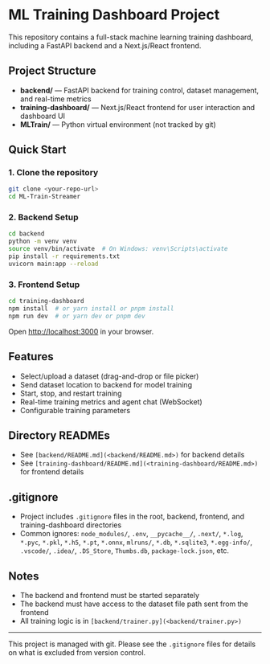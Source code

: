 # ML Training Dashboard Project

This repository contains a full-stack machine learning training dashboard, including a FastAPI backend and a Next.js/React frontend.

## Project Structure

- **backend/** — FastAPI backend for training control, dataset management, and real-time metrics
- **training-dashboard/** — Next.js/React frontend for user interaction and dashboard UI
- **MLTrain/** — Python virtual environment (not tracked by git)

## Quick Start

### 1. Clone the repository

```sh
git clone <your-repo-url>
cd ML-Train-Streamer
```

### 2. Backend Setup

```sh
cd backend
python -m venv venv
source venv/bin/activate  # On Windows: venv\Scripts\activate
pip install -r requirements.txt
uvicorn main:app --reload
```

### 3. Frontend Setup

```sh
cd training-dashboard
npm install  # or yarn install or pnpm install
npm run dev  # or yarn dev or pnpm dev
```

Open [http://localhost:3000](http://localhost:3000) in your browser.

## Features

- Select/upload a dataset (drag-and-drop or file picker)
- Send dataset location to backend for model training
- Start, stop, and restart training
- Real-time training metrics and agent chat (WebSocket)
- Configurable training parameters

## Directory READMEs

- See `[backend/README.md](<backend/README.md>)` for backend details
- See `[training-dashboard/README.md](<training-dashboard/README.md>)` for frontend details

## .gitignore

- Project includes `.gitignore` files in the root, backend, frontend, and training-dashboard directories
- Common ignores: `node_modules/`, `.env`, `__pycache__/`, `.next/`, `*.log`, `*.pyc`, `*.pkl`, `*.h5`, `*.pt`, `*.onnx`, `mlruns/`, `*.db`, `*.sqlite3`, `*.egg-info/`, `.vscode/`, `.idea/`, `.DS_Store`, `Thumbs.db`, `package-lock.json`, etc.

## Notes

- The backend and frontend must be started separately
- The backend must have access to the dataset file path sent from the frontend
- All training logic is in `[backend/trainer.py](<backend/trainer.py>)`

---

This project is managed with git. Please see the `.gitignore` files for details on what is excluded from version control.
